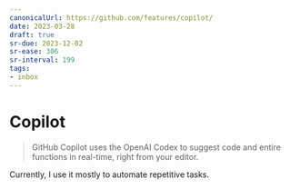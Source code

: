 ```yaml
---
canonicalUrl: https://github.com/features/copilot/
date: 2023-03-28
draft: true
sr-due: 2023-12-02
sr-ease: 306
sr-interval: 199
tags:
- inbox
---
```


# Copilot

> GitHub Copilot uses the OpenAI Codex to suggest code and entire functions in
> real-time, right from your editor.

Currently, I use it mostly to automate repetitive tasks.